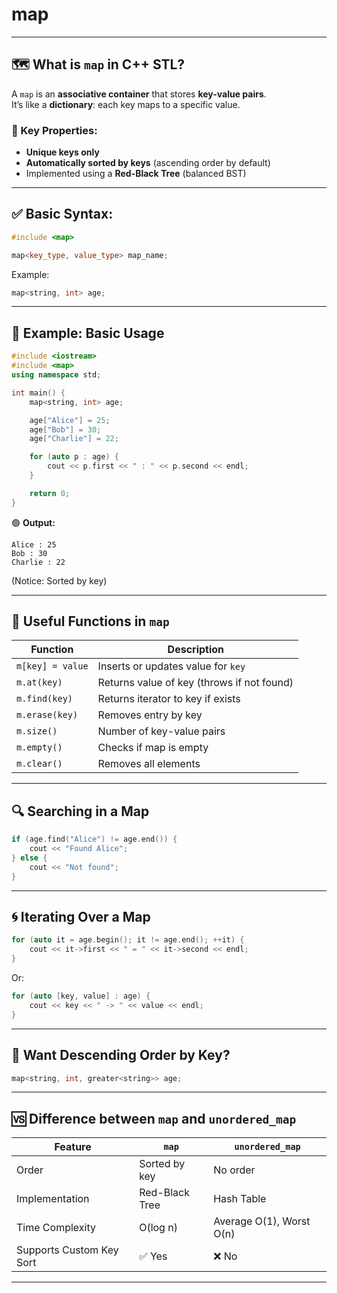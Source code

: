 # map
---

## 🗺️ What is `map` in C++ STL?

A `map` is an **associative container** that stores **key-value pairs**.  
It’s like a **dictionary**: each key maps to a specific value.

### 🔑 Key Properties:
- **Unique keys only**
- **Automatically sorted by keys** (ascending order by default)
- Implemented using a **Red-Black Tree** (balanced BST)

---

## ✅ Basic Syntax:
```cpp
#include <map>

map<key_type, value_type> map_name;
```

Example:
```cpp
map<string, int> age;
```

---

## 🚀 Example: Basic Usage
```cpp
#include <iostream>
#include <map>
using namespace std;

int main() {
    map<string, int> age;

    age["Alice"] = 25;
    age["Bob"] = 30;
    age["Charlie"] = 22;

    for (auto p : age) {
        cout << p.first << " : " << p.second << endl;
    }

    return 0;
}
```

🟢 **Output:**
```
Alice : 25
Bob : 30
Charlie : 22
```

(Notice: Sorted by key)

---

## 🧰 Useful Functions in `map`

| Function              | Description                             |
|-----------------------|-----------------------------------------|
| `m[key] = value`      | Inserts or updates value for `key`      |
| `m.at(key)`           | Returns value of key (throws if not found) |
| `m.find(key)`         | Returns iterator to key if exists       |
| `m.erase(key)`        | Removes entry by key                    |
| `m.size()`            | Number of key-value pairs               |
| `m.empty()`           | Checks if map is empty                  |
| `m.clear()`           | Removes all elements                    |

---

## 🔍 Searching in a Map
```cpp
if (age.find("Alice") != age.end()) {
    cout << "Found Alice";
} else {
    cout << "Not found";
}
```

---

## 🌀 Iterating Over a Map
```cpp
for (auto it = age.begin(); it != age.end(); ++it) {
    cout << it->first << " = " << it->second << endl;
}
```

Or:
```cpp
for (auto [key, value] : age) {
    cout << key << " -> " << value << endl;
}
```

---

## 🔻 Want Descending Order by Key?

```cpp
map<string, int, greater<string>> age;
```

---

## 🆚 Difference between `map` and `unordered_map`

| Feature          | `map`                  | `unordered_map`           |
|------------------|------------------------|----------------------------|
| Order            | Sorted by key          | No order                  |
| Implementation   | Red-Black Tree         | Hash Table                |
| Time Complexity  | O(log n)               | Average O(1), Worst O(n)  |
| Supports Custom Key Sort | ✅ Yes         | ❌ No                     |

---

